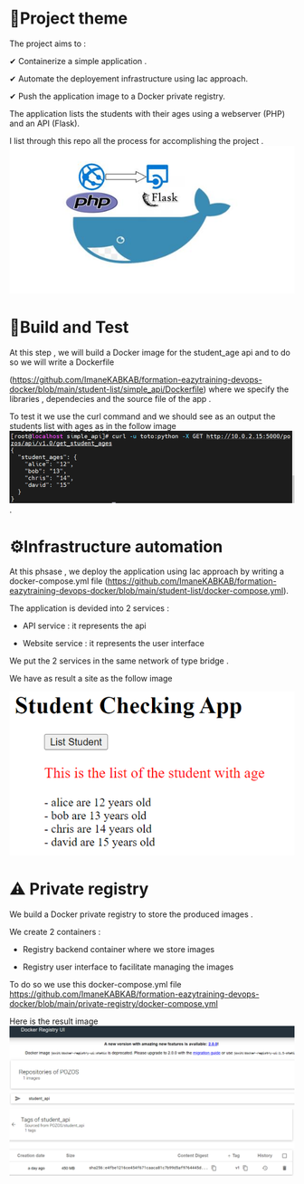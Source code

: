 # 🧾Project theme

The project aims to :

✔ Containerize a simple application .

✔ Automate the deployement infrastructure using Iac approach.

✔ Push the application image to a Docker private registry.

The application lists the students with their  ages using a webserver (PHP) and an API (Flask).

I list through this repo all the process for accomplishing the project . 
![private](https://github.com/ImaneKABKAB/formation-eazytraining-devops-docker/blob/main/images/image.jpg)

# 🔧Build and Test 
At this step , we will build a Docker image for the student_age api and to do so we will write a Dockerfile 

(https://github.com/ImaneKABKAB/formation-eazytraining-devops-docker/blob/main/student-list/simple_api/Dockerfile) where we specify the libraries , dependecies and the source file of the app .

To test it we use the curl command and we should see as an output the students list with ages as in the follow image 
![private](https://github.com/ImaneKABKAB/formation-eazytraining-devops-docker/blob/main/images/stu7.png) .

# ⚙️Infrastructure automation
At this phsase , we deploy the application using Iac approach by writing a docker-compose.yml file
(https://github.com/ImaneKABKAB/formation-eazytraining-devops-docker/blob/main/student-list/docker-compose.yml).

The application is devided into 2 services :

 - API service : it represents the api 
 
 - Website service : it represents the user interface 
 
 We put the 2 services in the same network of type bridge .
 
 We have as result  a site as the follow image 
 
 ![private](https://github.com/ImaneKABKAB/formation-eazytraining-devops-docker/blob/main/images/app.png)

# ⚠️ Private registry
We build a Docker private registry to store the produced images .

We create 2 containers :

 - Registry backend container where we store images 
 
 - Registry user interface  to facilitate managing the images
 
 To do so we use this docker-compose.yml file https://github.com/ImaneKABKAB/formation-eazytraining-devops-docker/blob/main/private-registry/docker-compose.yml
 
 Here is the result image ![private](https://github.com/ImaneKABKAB/formation-eazytraining-devops-docker/blob/main/images/TP8.png)
 ![private](https://github.com/ImaneKABKAB/formation-eazytraining-devops-docker/blob/main/images/TP81.png)
